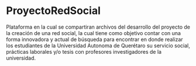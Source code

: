 # ProyectoRedSocial
Plataforma en la cual se compartiran archivos del desarrollo del proyecto de la creación de una red social, la cual tiene como objetivo contar con una forma innovadora y actual de búsqueda para encontrar en donde realizar los estudiantes de la Universidad Autonoma de Querétaro su servicio social, prácticas laborales y/o tesis con profesores investigadores de la universidad.
